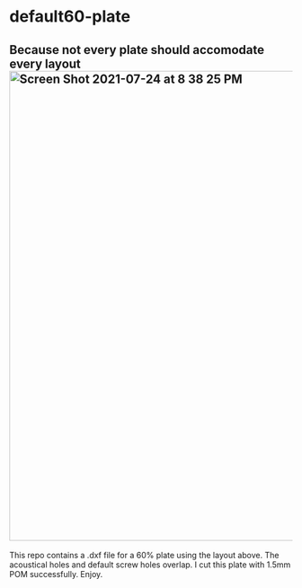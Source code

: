 # default60-plate
Because not every plate should accomodate every layout
<img width="836" alt="Screen Shot 2021-07-24 at 8 38 25 PM" src="https://user-images.githubusercontent.com/14165909/126887073-22731c23-6099-46bf-a103-74b7ef3ffc2b.png">
---
This repo contains a .dxf file for a 60% plate using the layout above. The acoustical holes and default screw holes overlap. I cut this plate with 1.5mm POM successfully. Enjoy.
